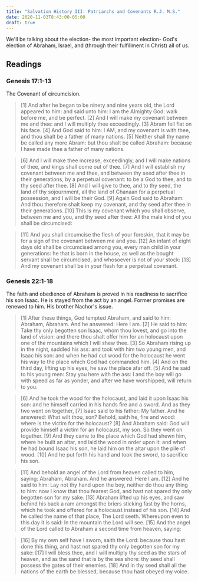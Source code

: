 ```yaml
---
title: "Salvation History III: Patriarchs and Covenants R.J. M.S."
date: 2020-11-03T8:43:00-05:00
draft: true
---
```


We'll be talking about the election- the most important election- God's election of Abraham, Israel, and (through their fulfillment in Christ) all of us. 

## Readings

### Genesis 17:1-13

The Covenant of circumcision.

>[1] And after he began to be ninety and nine years old, the Lord appeared to him: and said unto him: I am the Almighty God: walk before me, and be perfect. [2] And I will make my covenant between me and thee: and I will multiply thee exceedingly. [3] Abram fell flat on his face. [4] And God said to him: I AM, and my covenant is with thee, and thou shalt be a father of many nations. [5] Neither shall thy name be called any more Abram: but thou shalt be called Abraham: because I have made thee a father of many nations.

>[6] And I will make thee increase, exceedingly, and I will make nations of thee, and kings shall come out of thee. [7] And I will establish my covenant between me and thee, and between thy seed after thee in their generations, by a perpetual covenant: to be a God to thee, and to thy seed after thee. [8] And I will give to thee, and to thy seed, the land of thy sojournment, all the land of Chanaan for a perpetual possession, and I will be their God. [9] Again God said to Abraham: And thou therefore shalt keep my covenant, and thy seed after thee in their generations. [10] This is my covenant which you shall observe, between me and you, and thy seed after thee: All the male kind of you shall be circumcised:

>[11] And you shall circumcise the flesh of your foreskin, that it may be for a sign of the covenant between me and you. [12] An infant of eight days old shall be circumcised among you, every man child in your generations: he that is born in the house, as well as the bought servant shall be circumcised, and whosoever is not of your stock: [13] And my covenant shall be in your flesh for a perpetual covenant.

### Genesis 22:1-18

The faith and obedience of Abraham is proved in his readiness to sacrifice his son Isaac. He is stayed from the act by an angel. Former promises are renewed to him. His brother Nachor's issue.

>[1] After these things, God tempted Abraham, and said to him: Abraham, Abraham. And he answered: Here I am. [2] He said to him: Take thy only begotten son Isaac, whom thou lovest, and go into the land of vision: and there thou shalt offer him for an holocaust upon one of the mountains which I will shew thee. [3] So Abraham rising up in the night, saddled his ass: and took with him two young men, and Isaac his son: and when he had cut wood for the holocaust he went his way to the place which God had commanded him. [4] And on the third day, lifting up his eyes, he saw the place afar off. [5] And he said to his young men: Stay you here with the ass: I and the boy will go with speed as far as yonder, and after we have worshipped, will return to you.

>[6] And he took the wood for the holocaust, and laid it upon Isaac his son: and he himself carried in his hands fire and a sword. And as they two went on together, [7] Isaac said to his father: My father. And he answered: What wilt thou, son? Behold, saith he, fire and wood: where is the victim for the holocaust? [8] And Abraham said: God will provide himself a victim for an holocaust, my son. So they went on together. [9] And they came to the place which God had shewn him, where he built an altar, and laid the wood in order upon it: and when he had bound Isaac his son, he laid him on the altar upon the pile of wood. [10] And he put forth his hand and took the sword, to sacrifice his son.

>[11] And behold an angel of the Lord from heaven called to him, saying: Abraham, Abraham. And he answered: Here I am. [12] And he said to him: Lay not thy hand upon the boy, neither do thou any thing to him: now I know that thou fearest God, and hast not spared thy only begotten son for my sake. [13] Abraham lifted up his eyes, and saw behind his back a ram amongst the briers sticking fast by the horns, which he took and offered for a holocaust instead of his son. [14] And he called the name of that place, The Lord seeth. Whereupon even to this day it is said: In the mountain the Lord will see. [15] And the angel of the Lord called to Abraham a second time from heaven, saying:

>[16] By my own self have I sworn, saith the Lord: because thou hast done this thing, and hast not spared thy only begotten son for my sake: [17] I will bless thee, and I will multiply thy seed as the stars of heaven, and as the sand that is by the sea shore: thy seed shall possess the gates of their enemies. [18] And in thy seed shall all the nations of the earth be blessed, because thou hast obeyed my voice.

